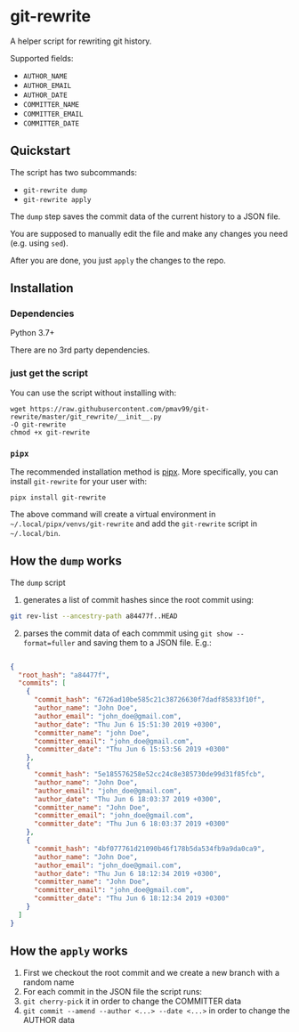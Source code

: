 git-rewrite
===========

A helper script for rewriting git history.

Supported fields:

- `AUTHOR_NAME`
- `AUTHOR_EMAIL`
- `AUTHOR_DATE`
- `COMMITTER_NAME`
- `COMMITTER_EMAIL`
- `COMMITTER_DATE`

## Quickstart

The script has two subcommands:

- `git-rewrite dump`
- `git-rewrite apply`

The `dump` step saves the commit data of the current history to a JSON file.

You are supposed to manually edit the file and make any changes you need (e.g. using `sed`).

After you are done, you just `apply` the changes to the repo.


## Installation

### Dependencies

Python 3.7+

There are no 3rd party dependencies.

### just get the script

You can use the script without installing with:

```
wget https://raw.githubusercontent.com/pmav99/git-rewrite/master/git_rewrite/__init__.py
-O git-rewrite
chmod +x git-rewrite
```

### `pipx`

The recommended installation method is [pipx](https://github.com/cs01/pipx).  More
specifically, you can install `git-rewrite` for your user with:

```
pipx install git-rewrite
```

The above command will create a virtual environment in `~/.local/pipx/venvs/git-rewrite`
and add the `git-rewrite` script in `~/.local/bin`.

## How the `dump` works

The `dump` script

1. generates a list of commit hashes since the root commit using:

``` bash
git rev-list --ancestry-path a84477f..HEAD
```

2. parses the commit data of each commmit using `git show --format=fuller` and saving
   them to a JSON file. E.g.:

``` JSON

{
  "root_hash": "a84477f",
  "commits": [
    {
      "commit_hash": "6726ad10be585c21c38726630f7dadf85833f10f",
      "author_name": "John Doe",
      "author_email": "john_doe@gmail.com",
      "author_date": "Thu Jun 6 15:51:30 2019 +0300",
      "committer_name": "john Doe",
      "committer_email": "john_doe@gmail.com",
      "committer_date": "Thu Jun 6 15:53:56 2019 +0300"
    },
    {
      "commit_hash": "5e185576258e52cc24c8e385730de99d31f85fcb",
      "author_name": "John Doe",
      "author_email": "john_doe@gmail.com",
      "author_date": "Thu Jun 6 18:03:37 2019 +0300",
      "committer_name": "John Doe",
      "committer_email": "john_doe@gmail.com",
      "committer_date": "Thu Jun 6 18:03:37 2019 +0300"
    },
    {
      "commit_hash": "4bf077761d21090b46f178b5da534fb9a9da0ca9",
      "author_name": "John Doe",
      "author_email": "john_doe@gmail.com",
      "author_date": "Thu Jun 6 18:12:34 2019 +0300",
      "committer_name": "John Doe",
      "committer_email": "john_doe@gmail.com",
      "committer_date": "Thu Jun 6 18:12:34 2019 +0300"
    }
  ]
}

```

## How the `apply` works

1. First we checkout the root commit and we create a new branch with a random name
2. For each commit in the JSON file the script runs:
  1. `git cherry-pick` it in order to change the COMMITTER data
  2. `git commit --amend --author <...> --date <...>` in order to change the AUTHOR data
